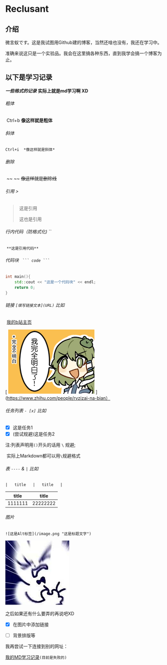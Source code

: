 # Reclusant

## 介绍

微言蚁です。这是我试图用Github建的博客，当然还啥也没有，我还在学习中。  

准确来说这只是一个实验品。我会在这里搞各种东西，直到我学会搞一个博客为止。  





## 以下是学习记录

***一些格式的记录***	**实际上就是md学习啊 XD**

###### 粗体 

​	Ctrl+b	**像这样就是粗体**

###### 斜体

 	Ctrl+i	*像这样就是斜体*

###### 删除

​	~~ ~~	~~像这样就是删除线~~

###### 引用	>			

> ​	这是引用
>
> ​	这也是引用

###### 行内代码（防格式化)	``

​	`**这是引用代码**`

###### 代码块	`  ``` code ``` `

```c++
int main(){
	std::cout << "这是一个代码块" << endl;
	return 0;
}
```

######  链接	`[填写链接文本](URL)`	比如

​	[   我的b站主页   ](https://space.bilibili.com/12219245)





[  ![不要裂开](image/完全明白の早苗.png)  ] (https://www.zhihu.com/people/rvzizai-na-bian）

###### 任务列表 ` - [x] `	比如

- [x] 这是任务1
- [x] \(尝试规避)这是任务2

注:列表声明用`()`开头的话用 `\` 规避;

​	实际上Markdown都可以用`\`规避格式



###### 表	`----` & ` | `	比如

```
|	title	|	title	|
```

| title   | title    |
| ------- | -------- |
| 1111111 | 22222222 |

###### 图片

` ![这是Alt标签](/image.png "这是标题文字") `

![如果你看到这行字，说明我裂开了](image/head1.jpg "这是我注册时的头像")



之后如果还有什么要弄的再说吧XD

- [x] 在图片中添加链接
- [ ] 背景排版等



我再尝试一下连接到别的网址：

[我的MD学习记录](reclusant.github.io/MDlearning/)`(目前是失败的)`

